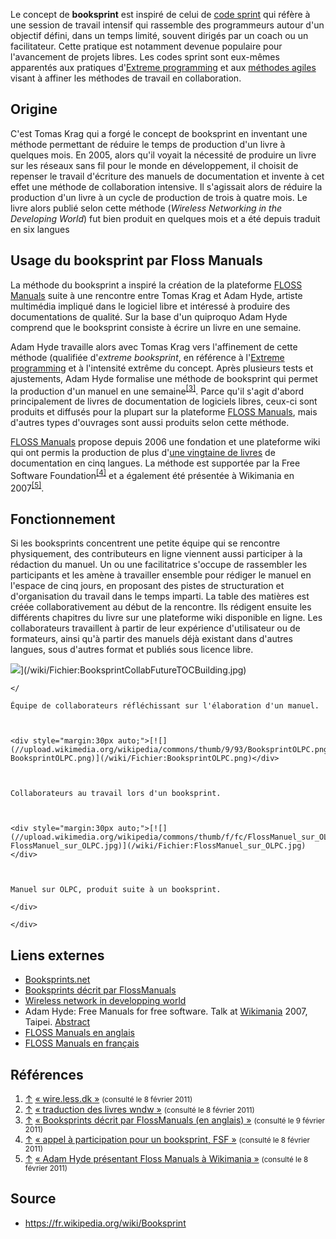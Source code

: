 Le concept de **booksprint** est inspiré de celui de [code sprint](/wiki/Hackathon "Hackathon") qui réfère à une session de travail intensif qui rassemble des programmeurs autour d'un objectif défini, dans un temps limité, souvent dirigés par un coach ou un facilitateur. Cette pratique est notamment devenue populaire pour l'avancement de projets libres. Les codes sprint sont eux-mêmes apparentés aux pratiques d'[Extreme programming](/wiki/Extreme_programming "Extreme programming") et aux [méthodes agiles](/wiki/M%C3%A9thode_agile "Méthode agile") visant à affiner les méthodes de travail en collaboration.

## Origine

C'est Tomas Krag qui a forgé le concept de booksprint en inventant une méthode permettant de réduire le temps de production d'un livre à quelques mois. En 2005, alors qu'il voyait la nécessité de produire un livre sur les réseaux sans fil pour le monde en développement, il choisit de repenser le travail d'écriture des manuels de documentation et invente à cet effet une méthode de collaboration intensive. Il s'agissait alors de réduire la production d'un livre à un cycle de production de trois à quatre mois. Le livre alors publié selon cette méthode (_Wireless Networking in the Developing World_) fut bien produit en quelques mois et a été depuis traduit en six langues

## Usage du booksprint par Floss Manuals

La méthode du booksprint a inspiré la création de la plateforme [FLOSS Manuals](/wiki/FLOSS_Manuals "FLOSS Manuals") suite à une rencontre entre Tomas Krag et Adam Hyde, artiste multimédia impliqué dans le logiciel libre et intéressé à produire des documentations de qualité. Sur la base d'un quiproquo Adam Hyde comprend que le booksprint consiste à écrire un livre en une semaine.

Adam Hyde travaille alors avec Tomas Krag vers l'affinement de cette méthode (qualifiée d'_extreme booksprint_, en référence à l'[Extreme programming](/wiki/Extreme_programming "Extreme programming") et à l'intensité extrême du concept. Après plusieurs tests et ajustements, Adam Hyde formalise une méthode de booksprint qui permet la production d'un manuel en une semaine<sup id="cite_ref-3" class="reference">[<span class="cite_crochet">[</span>3<span class="cite_crochet">]</span>](#cite_note-3)</sup>. Parce qu'il s'agit d'abord principalement de livres de documentation de logiciels libres, ceux-ci sont produits et diffusés pour la plupart sur la plateforme [FLOSS Manuals](/wiki/FLOSS_Manuals "FLOSS Manuals"), mais d'autres types d'ouvrages sont aussi produits selon cette méthode.

[FLOSS Manuals](/wiki/FLOSS_Manuals "FLOSS Manuals") propose depuis 2006 une fondation et une plateforme wiki qui ont permis la production de plus d'[une vingtaine de livres](/w/index.php?title=Ed:FLOSS_Manuals&action=edit&redlink=1 "Ed:FLOSS Manuals (page inexistante)") de documentation en cinq langues. La méthode est supportée par la Free Software Foundation<sup id="cite_ref-4" class="reference">[<span class="cite_crochet">[</span>4<span class="cite_crochet">]</span>](#cite_note-4)</sup> et a également été présentée à Wikimania en 2007<sup id="cite_ref-5" class="reference">[<span class="cite_crochet">[</span>5<span class="cite_crochet">]</span>](#cite_note-5)</sup>.

## Fonctionnement

Si les booksprints concentrent une petite équipe qui se rencontre physiquement, des contributeurs en ligne viennent aussi participer à la rédaction du manuel. Un ou une facilitatrice s'occupe de rassembler les participants et les amène à travailler ensemble pour rédiger le manuel en l'espace de cinq jours, en proposant des pistes de structuration et d'organisation du travail dans le temps imparti. La table des matières est créée collaborativement au début de la rencontre. Ils rédigent ensuite les différents chapitres du livre sur une plateforme wiki disponible en ligne. Les collaborateurs travaillent à partir de leur expérience d'utilisateur ou de formateurs, ainsi qu'à partir des manuels déjà existant dans d'autres langues, sous d'autres format et publiés sous licence libre.



![](//upload.wikimedia.org/wikipedia/commons/thumb/5/5f/BooksprintCollabFutureTOCBuilding.jpg/120px-BooksprintCollabFutureTOCBuilding.jpg)](/wiki/Fichier:BooksprintCollabFutureTOCBuilding.jpg)</div>

    </

    Équipe de collaborateurs réfléchissant sur l'élaboration d'un manuel.



    <div style="margin:30px auto;">[![](//upload.wikimedia.org/wikipedia/commons/thumb/9/93/BooksprintOLPC.png/120px-BooksprintOLPC.png)](/wiki/Fichier:BooksprintOLPC.png)</div>



    Collaborateurs au travail lors d'un booksprint.



    <div style="margin:30px auto;">[![](//upload.wikimedia.org/wikipedia/commons/thumb/f/fc/FlossManuel_sur_OLPC.jpg/120px-FlossManuel_sur_OLPC.jpg)](/wiki/Fichier:FlossManuel_sur_OLPC.jpg)</div>



    Manuel sur OLPC, produit suite à un booksprint.

    </div>

    </div>

## Liens externes
*   [Booksprints.net](http://www.booksprints.net/)
*   [Booksprints décrit par FlossManuals](http://fr.flossmanuals.net/faq-floss-manuals-francophone/ch030_quest-ce-quun-book-sprint)
*   [Wireless network in developping world](http://wndw.net/)
*   Adam Hyde: Free Manuals for free software. Talk at [Wikimania](/wiki/Wikimania "Wikimania") 2007, Taipei. [Abstract](http://wikimania2007.wikimedia.org/wiki/Proceedings:AH1)
*   [FLOSS Manuals en anglais](http://en.flossmanuals.net/)
*   [FLOSS Manuals en français](http://fr.flossmanuals.net/)

## Références

1.  <span class="noprint renvois_vers_le_texte">[↑](#cite_ref-1)</span> <span class="reference-text"><span class="ouvrage">[« <cite style="font-style: normal">wire.less.dk</cite> »](http://wire.less.dk) <small style="line-height:1em;">(consulté le <span class="nowrap">8 février 2011</span>)</small></span></span>
2.  <span class="noprint renvois_vers_le_texte">[↑](#cite_ref-2)</span> <span class="reference-text"><span class="ouvrage">[« <cite style="font-style: normal">traduction des livres wndw</cite> »](http://wndw.net/translations.html) <small style="line-height:1em;">(consulté le <span class="nowrap">8 février 2011</span>)</small></span></span>
3.  <span class="noprint renvois_vers_le_texte">[↑](#cite_ref-3)</span> <span class="reference-text"><span class="ouvrage">[« <cite style="font-style: normal">Booksprints décrit par FlossManuals (en anglais)</cite> »](http://en.flossmanuals.net/BookSprints) <small style="line-height:1em;">(consulté le <span class="nowrap">9 février 2011</span>)</small></span></span>
4.  <span class="noprint renvois_vers_le_texte">[↑](#cite_ref-4)</span> <span class="reference-text"><span class="ouvrage">[« <cite style="font-style: normal">appel à participation pour un booksprint, FSF</cite> »](http://www.fsf.org/blogs/community/book-sprint) <small style="line-height:1em;">(consulté le <span class="nowrap">8 février 2011</span>)</small></span></span>
5.  <span class="noprint renvois_vers_le_texte">[↑](#cite_ref-5)</span> <span class="reference-text"><span class="ouvrage">[« <cite style="font-style: normal">Adam Hyde présentant Floss Manuals à Wikimania</cite> »](http://wikimania2007.wikimedia.org/wiki/Proceedings:AH1%20Abstract) <small style="line-height:1em;">(consulté le <span class="nowrap">8 février 2011</span>)</small></span></span>

## Source
* https://fr.wikipedia.org/wiki/Booksprint
